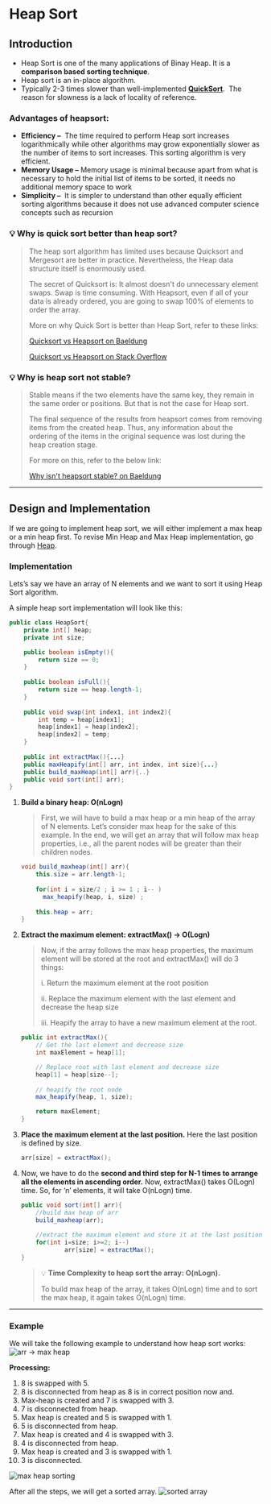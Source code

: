 # Heap Sort

## **Introduction**

- Heap Sort is one of the many applications of Binay Heap. It is a **comparison based sorting technique**.
- Heap sort is an in-place algorithm.
- Typically 2-3 times slower than well-implemented **[QuickSort](http://www.geeksforgeeks.org/quick-sort/)**.  The reason for slowness is a lack of locality of reference.

### **Advantages of heapsort:**

- **Efficiency –**  The time required to perform Heap sort increases logarithmically while other algorithms may grow exponentially slower as the number of items to sort increases. This sorting algorithm is very efficient.
- **Memory Usage –** Memory usage is minimal because apart from what is necessary to hold the initial list of items to be sorted, it needs no additional memory space to work
- **Simplicity –**  It is simpler to understand than other equally efficient sorting algorithms because it does not use advanced computer science concepts such as recursion

### 💡 **Why is quick sort better than heap sort?**
> The heap sort algorithm has limited uses because Quicksort and Mergesort are better in practice. Nevertheless, the Heap data structure itself is enormously used.
> 
> The secret of Quicksort is: It almost doesn't do unnecessary element swaps. Swap is time consuming. With Heapsort, even if all of your data is already ordered, you are going to swap 100% of elements to order the array.
> 
> More on why Quick Sort is better than Heap Sort, refer to these links:
> 
> [Quicksort vs Heapsort on Baeldung](https://www.baeldung.com/cs/quicksort-vs-heapsort)
> 
> [Quicksort vs Heapsort on Stack Overflow](https://stackoverflow.com/questions/2467751/quicksort-vs-heapsort)


### 💡 **Why is heap sort not stable?**
> Stable means if the two elements have the same key, they remain in the same order or positions. But that is not the case for Heap sort.
> 
> The final sequence of the results from heapsort comes from removing items from the created heap. Thus, any information about the ordering of the items in the original sequence was lost during the heap creation stage.
> 
> For more on this, refer to the below link:
> 
> [Why isn't heapsort stable? on Baeldung](https://www.baeldung.com/cs/why-isnt-heapsort-stable)

---

## **Design and Implementation**
If we are going to implement heap sort, we will either implement a max heap or a min heap first. To revise Min Heap and Max Heap implementation, go through [Heap](https://www.notion.so/Heap-318dce4174c842f0a8ab23eb34f8d863).

### Implementation
Lets’s say we have an array of N elements and we want to sort it using Heap Sort algorithm. 

A simple heap sort implementation will look like this:

```java
public class HeapSort{
    private int[] heap;
    private int size;

    public boolean isEmpty(){
        return size == 0;
    }
     
    public boolean isFull(){
        return size == heap.length-1;
    }
    
    public void swap(int index1, int index2){
        int temp = heap[index1];
        heap[index1] = heap[index2];
        heap[index2] = temp;
    }
    
    public int extractMax(){...}
    public maxHeapify(int[] arr, int index, int size){...}
    public build_maxHeap(int[] arr){..}
    public void sort(int[] arr);
}
```

1. **Build a binary heap: O(nLogn)**
    > First, we will have to build a max heap or a min heap of the array of N elements. Let’s consider max heap for the sake of this example. In the end, we will get an array that will follow max heap properties, i.e., all the parent nodes will be greater than their children nodes. 
    
    ```java
    void build_maxheap(int[] arr){
    	this.size = arr.length-1;
        
    	for(int i = size/2 ; i >= 1 ; i-- )
    	  max_heapify(heap, i, size) ;
          
    	this.heap = arr;
    }
    ```
    
2. **Extract the maximum element: extractMax() → O(Logn)**
    > Now, if the array follows the max heap properties, the maximum element will be stored at the root and extractMax() will do 3 things:
    > 
    > i. Return the maximum element at the root position
    > 
    > ii. Replace the maximum element with the last element and decrease the heap size
    > 
    > iii. Heapify the array to have a new maximum element at the root.
    
    ```java
    public int extractMax(){ 
        // Get the last element and decrease size
        int maxElement = heap[1];
    
        // Replace root with last element and decrease size 
        heap[1] = heap[size--];
      
        // heapify the root node 
        max_heapify(heap, 1, size); 
    
        return maxElement; 
    }
    ```
    
3. **Place the maximum element at the last position.** Here the last position is defined by size.
    
    ```java
    arr[size] = extractMax();
    ```
    
4. Now, we have to do the **second and third step for N-1 times to arrange all the elements in ascending order.** Now, extractMax() takes O(Logn) time. So, for ‘n’ elements, it will take O(nLogn) time. 
    
    ```java
    public void sort(int[] arr){
    	//build max heap of arr
    	build_maxheap(arr);	
    	
    	//extract the maximum element and store it at the last position
    	for(int i=size; i>=2; i--)
                arr[size] = extractMax();	
    }
    ```
    >💡 **Time Complexity to heap sort the array: O(nLogn).**
    >
    >To build max heap of the array, it takes O(nLogn) time and to sort the max heap, it again takes O(nLogn) time.

---
### Example

We will take the following example to understand how heap sort works:
![arr -> max heap](https://user-images.githubusercontent.com/22317530/186907414-cf710305-eea0-4170-8cfa-8ef0ea532e9d.png)


**Processing:**

1. 8 is swapped with 5.
2. 8 is disconnected from heap as 8 is in correct position now and.
3. Max-heap is created and 7 is swapped with 3.
4. 7 is disconnected from heap.
5. Max heap is created and 5 is swapped with 1.
6. 5 is disconnected from heap.
7. Max heap is created and 4 is swapped with 3.
8. 4 is disconnected from heap.
9. Max heap is created and 3 is swapped with 1.
10. 3 is disconnected.

![max heap sorting](https://user-images.githubusercontent.com/22317530/186907519-c5ecf0ea-a678-4c93-a9da-3e53831e4587.png)

After all the steps, we will get a sorted array.
![sorted array](https://user-images.githubusercontent.com/22317530/186907628-49a3effc-45f2-4daf-89f1-2fdebb9a1161.png)
